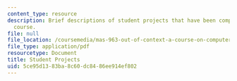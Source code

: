 ```yaml
---
content_type: resource
description: Brief descriptions of student projects that have been completed for the
  course.
file: null
file_location: /coursemedia/mas-963-out-of-context-a-course-on-computer-systems-that-adapt-to-and-learn-from-context-fall-2001/5ce95d1383ba8c60dc8486ee914ef802_projects.pdf
file_type: application/pdf
resourcetype: Document
title: Student Projects
uid: 5ce95d13-83ba-8c60-dc84-86ee914ef802
---
```

